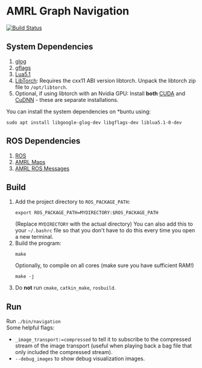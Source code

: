 # AMRL Graph Navigation

[![Build Status](https://github.com/ut-amrl/graph_navigation/actions/workflows/buildTest.yml/badge.svg)](https://github.com/ut-amrl/graph_navigation/actions)

## System Dependencies

1. [glog](https://github.com/google/glog)
1. [gflags](https://github.com/gflags/gflags)
1. [Lua5.1](http://www.lua.org/)
1. [LibTorch](https://pytorch.org/get-started/locally/): Requires the cxx11 ABI version libtorch. Unpack the libtorch zip
   file to `/opt/libtorch`.
1. Optional, if using libtorch with an Nvidia GPU: Install **both** [CUDA](https://docs.nvidia.com/cuda/cuda-installation-guide-linux/index.html) and [CuDNN](https://docs.nvidia.com/deeplearning/cudnn/install-guide/index.html) - these are separate installations.

You can install the system dependencies on *buntu using:
```
sudo apt install libgoogle-glog-dev libgflags-dev liblua5.1-0-dev
```

## ROS Dependencies
1. [ROS](https://www.ros.org/)
1. [AMRL Maps](https://github.com/ut-amrl/amrl_maps)
1. [AMRL ROS Messages](https://github.com/ut-amrl/amrl_msgs)

## Build

1. Add the project directory to `ROS_PACKAGE_PATH`:
    ```
    export ROS_PACKAGE_PATH=MYDIRECTORY:$ROS_PACKAGE_PATH
    ```
    (Replace `MYDIRECTORY` with the actual directory)
    You can also add this to your `~/.bashrc` file so that you don't have to do
    this every time you open a new terminal.
1. Build the program:
    ```
    make
    ```
    Optionally, to compile on all cores (make sure you have sufficient RAM!)
    ```
    make -j
    ```
1. Do **not** run `cmake`, `catkin_make`, `rosbuild`.

## Run

Run `./bin/navigation`   
Some helpful flags:
* `_image_transport:=compressed` to tell it to subscribe to the compressed
  stream of the image transport (useful when playing back a bag file that only
  included the compressed stream).
* `--debug_images` to show debug visualization images.
